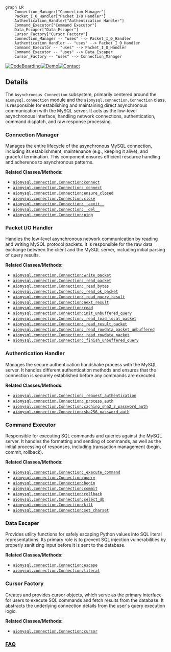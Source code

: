 ```mermaid
graph LR
    Connection_Manager["Connection Manager"]
    Packet_I_O_Handler["Packet I/O Handler"]
    Authentication_Handler["Authentication Handler"]
    Command_Executor["Command Executor"]
    Data_Escaper["Data Escaper"]
    Cursor_Factory["Cursor Factory"]
    Connection_Manager -- "uses" --> Packet_I_O_Handler
    Authentication_Handler -- "uses" --> Packet_I_O_Handler
    Command_Executor -- "uses" --> Packet_I_O_Handler
    Command_Executor -- "uses" --> Data_Escaper
    Cursor_Factory -- "uses" --> Connection_Manager
```

[![CodeBoarding](https://img.shields.io/badge/Generated%20by-CodeBoarding-9cf?style=flat-square)](https://github.com/CodeBoarding/GeneratedOnBoardings)[![Demo](https://img.shields.io/badge/Try%20our-Demo-blue?style=flat-square)](https://www.codeboarding.org/demo)[![Contact](https://img.shields.io/badge/Contact%20us%20-%20contact@codeboarding.org-lightgrey?style=flat-square)](mailto:contact@codeboarding.org)

## Details

The `Asynchronous Connection` subsystem, primarily centered around the `aiomysql.connection` module and the `aiomysql.connection.Connection` class, is responsible for establishing and maintaining direct asynchronous communication with the MySQL server. It acts as the low-level asynchronous interface, handling network connections, authentication, command dispatch, and raw response processing.

### Connection Manager
Manages the entire lifecycle of the asynchronous MySQL connection, including its establishment, maintenance (e.g., keeping it alive), and graceful termination. This component ensures efficient resource handling and adherence to asynchronous patterns.


**Related Classes/Methods**:

- <a href="https://github.com/aio-libs/aiomysql/blob/master/aiomysql/connection.py" target="_blank" rel="noopener noreferrer">`aiomysql.connection.Connection:connect`</a>
- <a href="https://github.com/aio-libs/aiomysql/blob/master/aiomysql/connection.py" target="_blank" rel="noopener noreferrer">`aiomysql.connection.Connection:_connect`</a>
- <a href="https://github.com/aio-libs/aiomysql/blob/master/aiomysql/connection.py" target="_blank" rel="noopener noreferrer">`aiomysql.connection.Connection:ensure_closed`</a>
- <a href="https://github.com/aio-libs/aiomysql/blob/master/aiomysql/connection.py" target="_blank" rel="noopener noreferrer">`aiomysql.connection.Connection:close`</a>
- <a href="https://github.com/aio-libs/aiomysql/blob/master/aiomysql/connection.py" target="_blank" rel="noopener noreferrer">`aiomysql.connection.Connection:__aexit__`</a>
- <a href="https://github.com/aio-libs/aiomysql/blob/master/aiomysql/connection.py" target="_blank" rel="noopener noreferrer">`aiomysql.connection.Connection:__del__`</a>
- <a href="https://github.com/aio-libs/aiomysql/blob/master/aiomysql/connection.py" target="_blank" rel="noopener noreferrer">`aiomysql.connection.Connection:ping`</a>


### Packet I/O Handler
Handles the low-level asynchronous network communication by reading and writing MySQL protocol packets. It is responsible for the raw data exchange between the client and the MySQL server, including initial parsing of query results.


**Related Classes/Methods**:

- <a href="https://github.com/aio-libs/aiomysql/blob/master/aiomysql/connection.py" target="_blank" rel="noopener noreferrer">`aiomysql.connection.Connection:write_packet`</a>
- <a href="https://github.com/aio-libs/aiomysql/blob/master/aiomysql/connection.py" target="_blank" rel="noopener noreferrer">`aiomysql.connection.Connection:_read_packet`</a>
- <a href="https://github.com/aio-libs/aiomysql/blob/master/aiomysql/connection.py" target="_blank" rel="noopener noreferrer">`aiomysql.connection.Connection:_read_bytes`</a>
- <a href="https://github.com/aio-libs/aiomysql/blob/master/aiomysql/connection.py" target="_blank" rel="noopener noreferrer">`aiomysql.connection.Connection:_read_ok_packet`</a>
- <a href="https://github.com/aio-libs/aiomysql/blob/master/aiomysql/connection.py" target="_blank" rel="noopener noreferrer">`aiomysql.connection.Connection:_read_query_result`</a>
- <a href="https://github.com/aio-libs/aiomysql/blob/master/aiomysql/connection.py" target="_blank" rel="noopener noreferrer">`aiomysql.connection.Connection:next_result`</a>
- <a href="https://github.com/aio-libs/aiomysql/blob/master/aiomysql/connection.py" target="_blank" rel="noopener noreferrer">`aiomysql.connection.Connection:read`</a>
- <a href="https://github.com/aio-libs/aiomysql/blob/master/aiomysql/connection.py" target="_blank" rel="noopener noreferrer">`aiomysql.connection.Connection:init_unbuffered_query`</a>
- <a href="https://github.com/aio-libs/aiomysql/blob/master/aiomysql/connection.py" target="_blank" rel="noopener noreferrer">`aiomysql.connection.Connection:_read_load_local_packet`</a>
- <a href="https://github.com/aio-libs/aiomysql/blob/master/aiomysql/connection.py" target="_blank" rel="noopener noreferrer">`aiomysql.connection.Connection:_read_result_packet`</a>
- <a href="https://github.com/aio-libs/aiomysql/blob/master/aiomysql/connection.py" target="_blank" rel="noopener noreferrer">`aiomysql.connection.Connection:_read_rowdata_packet_unbuffered`</a>
- <a href="https://github.com/aio-libs/aiomysql/blob/master/aiomysql/connection.py" target="_blank" rel="noopener noreferrer">`aiomysql.connection.Connection:_read_rowdata_packet`</a>
- <a href="https://github.com/aio-libs/aiomysql/blob/master/aiomysql/connection.py" target="_blank" rel="noopener noreferrer">`aiomysql.connection.Connection:_finish_unbuffered_query`</a>


### Authentication Handler
Manages the secure authentication handshake process with the MySQL server. It handles different authentication methods and ensures that the connection is securely established before any commands are executed.


**Related Classes/Methods**:

- <a href="https://github.com/aio-libs/aiomysql/blob/master/aiomysql/connection.py" target="_blank" rel="noopener noreferrer">`aiomysql.connection.Connection:_request_authentication`</a>
- <a href="https://github.com/aio-libs/aiomysql/blob/master/aiomysql/connection.py" target="_blank" rel="noopener noreferrer">`aiomysql.connection.Connection:_process_auth`</a>
- <a href="https://github.com/aio-libs/aiomysql/blob/master/aiomysql/connection.py" target="_blank" rel="noopener noreferrer">`aiomysql.connection.Connection:caching_sha2_2_password_auth`</a>
- <a href="https://github.com/aio-libs/aiomysql/blob/master/aiomysql/connection.py" target="_blank" rel="noopener noreferrer">`aiomysql.connection.Connection:sha256_password_auth`</a>


### Command Executor
Responsible for executing SQL commands and queries against the MySQL server. It handles the formatting and sending of commands, as well as the initial processing of responses, including transaction management (begin, commit, rollback).


**Related Classes/Methods**:

- <a href="https://github.com/aio-libs/aiomysql/blob/master/aiomysql/connection.py" target="_blank" rel="noopener noreferrer">`aiomysql.connection.Connection:_execute_command`</a>
- <a href="https://github.com/aio-libs/aiomysql/blob/master/aiomysql/connection.py" target="_blank" rel="noopener noreferrer">`aiomysql.connection.Connection:query`</a>
- <a href="https://github.com/aio-libs/aiomysql/blob/master/aiomysql/connection.py" target="_blank" rel="noopener noreferrer">`aiomysql.connection.Connection:begin`</a>
- <a href="https://github.com/aio-libs/aiomysql/blob/master/aiomysql/connection.py" target="_blank" rel="noopener noreferrer">`aiomysql.connection.Connection:commit`</a>
- <a href="https://github.com/aio-libs/aiomysql/blob/master/aiomysql/connection.py" target="_blank" rel="noopener noreferrer">`aiomysql.connection.Connection:rollback`</a>
- <a href="https://github.com/aio-libs/aiomysql/blob/master/aiomysql/connection.py" target="_blank" rel="noopener noreferrer">`aiomysql.connection.Connection:select_db`</a>
- <a href="https://github.com/aio-libs/aiomysql/blob/master/aiomysql/connection.py" target="_blank" rel="noopener noreferrer">`aiomysql.connection.Connection:kill`</a>
- <a href="https://github.com/aio-libs/aiomysql/blob/master/aiomysql/connection.py" target="_blank" rel="noopener noreferrer">`aiomysql.connection.Connection:set_charset`</a>


### Data Escaper
Provides utility functions for safely escaping Python values into SQL literal representations. Its primary role is to prevent SQL injection vulnerabilities by properly sanitizing input before it is sent to the database.


**Related Classes/Methods**:

- <a href="https://github.com/aio-libs/aiomysql/blob/master/aiomysql/connection.py" target="_blank" rel="noopener noreferrer">`aiomysql.connection.Connection:escape`</a>
- <a href="https://github.com/aio-libs/aiomysql/blob/master/aiomysql/connection.py" target="_blank" rel="noopener noreferrer">`aiomysql.connection.Connection:literal`</a>


### Cursor Factory
Creates and provides cursor objects, which serve as the primary interface for users to execute SQL commands and fetch results from the database. It abstracts the underlying connection details from the user's query execution logic.


**Related Classes/Methods**:

- <a href="https://github.com/aio-libs/aiomysql/blob/master/aiomysql/connection.py" target="_blank" rel="noopener noreferrer">`aiomysql.connection.Connection:cursor`</a>




### [FAQ](https://github.com/CodeBoarding/GeneratedOnBoardings/tree/main?tab=readme-ov-file#faq)